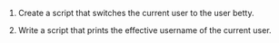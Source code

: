 1. Create a script that switches the current user to the user betty.  

2. Write a script that prints the effective username of the current user.  


